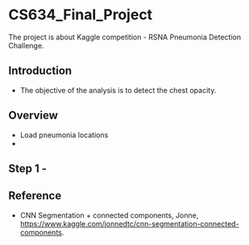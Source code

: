 # CS634_Final_Project
The project is about Kaggle competition - RSNA Pneumonia Detection Challenge. 

## Introduction
- The objective of the analysis is to detect the chest opacity. 

## Overview
- Load pneumonia locations
- 

## Step 1 - 


## Reference
- CNN Segmentation + connected components, Jonne, https://www.kaggle.com/jonnedtc/cnn-segmentation-connected-components. 
